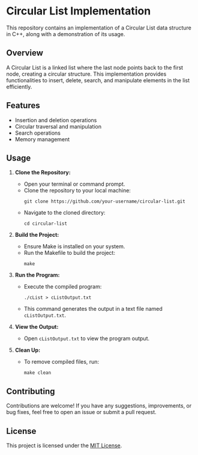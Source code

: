 # Circular List Implementation

This repository contains an implementation of a Circular List data structure in C++, along with a demonstration of its usage.

## Overview

A Circular List is a linked list where the last node points back to the first node, creating a circular structure. This implementation provides functionalities to insert, delete, search, and manipulate elements in the list efficiently.

## Features

- Insertion and deletion operations
- Circular traversal and manipulation
- Search operations
- Memory management

## Usage

1. **Clone the Repository:**
   - Open your terminal or command prompt.
   - Clone the repository to your local machine:
     ```
     git clone https://github.com/your-username/circular-list.git
     ```
   - Navigate to the cloned directory:
     ```
     cd circular-list
     ```

2. **Build the Project:**
   - Ensure Make is installed on your system.
   - Run the Makefile to build the project:
     ```
     make
     ```

3. **Run the Program:**
   - Execute the compiled program:
     ```
     ./cList > cListOutput.txt
     ```
   - This command generates the output in a text file named `cListOutput.txt`.

4. **View the Output:**
   - Open `cListOutput.txt` to view the program output.

5. **Clean Up:**
   - To remove compiled files, run:
     ```
     make clean
     ```

## Contributing

Contributions are welcome! If you have any suggestions, improvements, or bug fixes, feel free to open an issue or submit a pull request.

## License

This project is licensed under the [MIT License](LICENSE).
